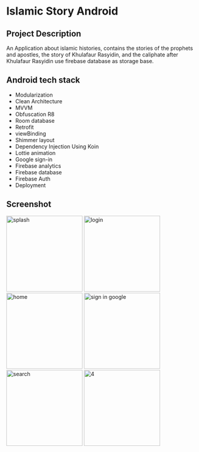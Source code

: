 # Islamic Story Android
## Project Description
An Application about islamic histories, contains the stories of the prophets and apostles, the story of Khulafaur Rasyidin, and the caliphate after Khulafaur Rasyidin
use firebase database as storage base.

## Android tech stack
- Modularization
- Clean Architecture
- MVVM
- Obfuscation R8
- Room database
- Retrofit
- viewBinding
- Shimmer layout
- Dependency Injection Using Koin
- Lottie animation
- Google sign-in
- Firebase analytics
- Firebase database
- Firebase Auth
- Deployment

## Screenshot
<img src="https://github.com/elthobhy-studio/islamic-story-android/blob/master/screenshots/splash.png" alt="splash" width="200"/> <img src="https://github.com/elthobhy-studio/islamic-story-android/blob/master/screenshots/login.png" alt="login" width="200"/> <img src="https://github.com/elthobhy-studio/islamic-story-android/blob/master/screenshots/home.png" alt="home" width="200"/> <img src="https://github.com/elthobhy-studio/islamic-story-android/blob/master/screenshots/google-sign-in.png" alt="sign in google" width="200"/> <img src="https://github.com/elthobhy-studio/islamic-story-android/blob/master/screenshots/search.png" alt="search" width="200"/> <img src="https://github.com/elthobhy-studio/islamic-story-android/blob/master/screenshots/4.png" alt="4" width="200"/>
